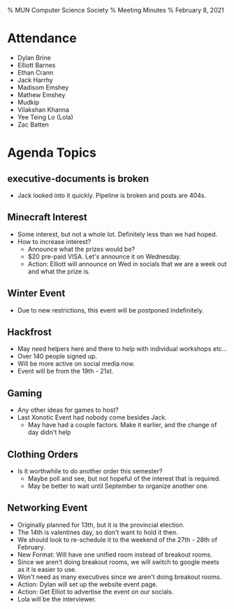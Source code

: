 % MUN Computer Science Society
% Meeting Minutes
% February 8, 2021

# Attendance

* Dylan Brine
* Elliott Barnes
* Ethan Crann
* Jack Harrhy
* Madisom Emshey
* Mathew Emshey
* Mudkip
* Vilakshan Khanna
* Yee Teing Lo (Lola)
* Zac Batten

# Agenda Topics


## executive-documents is broken
- Jack looked into it quickly. Pipeline is broken and posts are 404s.

## Minecraft Interest
- Some interest, but not a whole lot. Definitely less than we had hoped. 
- How to increase interest?
    - Announce what the prizes would be?
    - $20 pre-paid VISA. Let's announce it on Wednesday. 
    - Action: Elliott will announce on Wed in socials that we are a week out and what the prize is.

## Winter Event
- Due to new restrictions, this event will be postponed indefinitely. 

## Hackfrost
- May need helpers here and there to help with individual workshops etc...
- Over 140 people signed up.
- Will be more active on social media now. 
- Event will be from the 19th - 21st. 

## Gaming 
- Any other ideas for games to host?
- Last Xonotic Event had nobody come besides Jack. 
    - May have had a couple factors. Make it earlier, and the change of day didn't help

## Clothing Orders
- Is it worthwhile to do another order this semester?
    - Maybe poll and see, but not hopeful of the interest that is required.
    - May be better to wait until September to organize another one. 

## Networking Event
- Originally planned for 13th, but it is the provincial election.
- The 14th is valentines day, so don't want to hold it then.
- We should look to re-schedule it to the weekend of the 27th - 28th of February. 
- New Format: Will have one unified room instead of breakout rooms. 
- Since we aren't doing breakout rooms, we will switch to google meets as it is easier to use. 
- Won't need as many executives since we aren't doing breakout rooms.
- Action: Dylan will set up the website event page. 
- Action: Get Elliot to advertise the event on our socials. 
- Lola will be the interviewer. 

